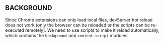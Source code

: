 ## BACKGROUND

Since Chrome extensions can only load local files, devServer hot reload does not work (only the browser can be reloaded or the scripts can be re-executed remotely). We need to use scripts to make it reload automatically, which contains the `background` and `content-script` modules.
